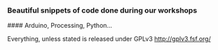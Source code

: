 ### Beautiful snippets of code done during our workshops

#### Arduino, Processing, Python...

Everything, unless stated is released under GPLv3 http://gplv3.fsf.org/